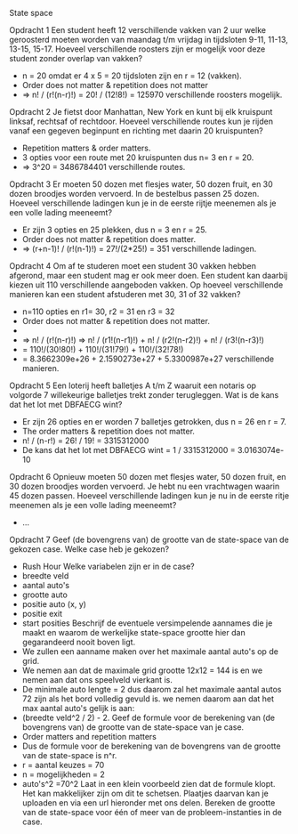 State space

Opdracht 1
Een student heeft 12 verschillende vakken van 2 uur welke geroosterd moeten worden van maandag t/m vrijdag in tijdsloten 9-11, 11-13, 13-15, 15-17. Hoeveel verschillende roosters zijn er mogelijk voor deze student zonder overlap van vakken?

* n = 20 omdat er 4 x 5 = 20 tijdsloten zijn en r = 12 (vakken).
* Order does not matter & repetition does not matter 
* => n! / (r!(n-r)!) = 20! / (12!8!) = 125970 verschillende roosters mogelijk.

Opdracht 2
Je fietst door Manhattan, New York en kunt bij elk kruispunt linksaf, rechtsaf of rechtdoor. Hoeveel verschillende routes kun je rijden vanaf een gegeven beginpunt en richting met daarin 20 kruispunten?

* Repetition matters & order matters.
* 3 opties voor een route met 20 kruispunten dus n= 3 en r = 20.
* => 3^20 = 3486784401 verschillende routes.

Opdracht 3
Er moeten 50 dozen met flesjes water, 50 dozen fruit, en 30 dozen broodjes worden vervoerd. In de bestelbus passen 25 dozen. Hoeveel verschillende ladingen kun je in de eerste rijtje meenemen als je een volle lading meeneemt?

* Er zijn 3 opties en 25 plekken, dus n = 3 en r = 25.
* Order does not matter & repetition does matter.
* => (r+n-1)! / (r!(n-1)!) = 27!/(2*25!) = 351 verschillende ladingen.

Opdracht 4
Om af te studeren moet een student 30 vakken hebben afgerond, maar een student mag er ook meer doen. Een student kan daarbij kiezen uit 110 verschillende aangeboden vakken. Op hoeveel verschillende manieren kan een student afstuderen met 30, 31 of 32 vakken?

* n=110 opties en r1= 30, r2 = 31 en r3 = 32
* Order does not matter & repetition does not matter.
* 
* => n! / (r!(n-r)!) => n! / (r1!(n-r1)!) + n! / (r2!(n-r2)!) + n! / (r3!(n-r3)!) 
* = 110!/(30!80!) + 110!/(31!79!) + 110!/(32!78!) 
* =  8.3662309e+26 + 2.1590273e+27 + 5.3300987e+27 verschillende manieren.

Opdracht 5
Een loterij heeft balletjes A t/m Z waaruit een notaris op volgorde 7 willekeurige balletjes trekt zonder terugleggen. Wat is de kans dat het lot met DBFAECG wint?

* Er zijn 26 opties en er worden 7 balletjes getrokken, dus n = 26 en r = 7.
* The order matters & repetition does not matter.
* n! / (n-r!) = 26! / 19! = 3315312000
* De kans dat het lot met DBFAECG wint = 1 /  3315312000 = 3.0163074e-10

Opdracht 6
Opnieuw moeten 50 dozen met flesjes water, 50 dozen fruit, en 30 dozen broodjes worden vervoerd. Je hebt nu een vrachtwagen waarin 45 dozen passen. Hoeveel verschillende ladingen kun je nu in de eerste ritje meenemen als je een volle lading meeneemt?

* …

Opdracht 7
Geef (de bovengrens van) de grootte van de state-space van de gekozen case.
Welke case heb je gekozen?
* Rush Hour
Welke variabelen zijn er in de case?
* breedte veld
* aantal auto's
* grootte auto
* positie auto (x, y)
* positie exit
* start posities
Beschrijf de eventuele versimpelende aannames die je maakt en waarom de werkelijke state-space grootte hier dan gegarandeerd nooit boven ligt.
* We zullen een aanname maken over het maximale aantal auto's op de grid.
* We nemen aan dat de maximale grid grootte 12x12 = 144 is en we nemen aan dat ons speelveld vierkant is.
* De minimale auto lengte = 2 dus daarom zal het maximale aantal autos 72 zijn als het bord volledig gevuld is. we nemen daarom aan dat het max aantal auto's gelijk is aan:
* (breedte veld^2 / 2) - 2.
Geef de formule voor de berekening van (de bovengrens van) de grootte van de state-space van je case.
* Order matters and repetition matters
* Dus de formule voor de berekening van de bovengrens van de grootte van de state-space is n^r.
* r = aantal keuzes = 70
* n = mogelijkheden  = 2
* auto's^2 =70^2
Laat in een klein voorbeeld zien dat de formule klopt. Het kan makkelijker zijn om dit te schetsen. Plaatjes daarvan kan je uploaden en via een url hieronder met ons delen.
Bereken de grootte van de state-space voor één of meer van de probleem-instanties in de case.

